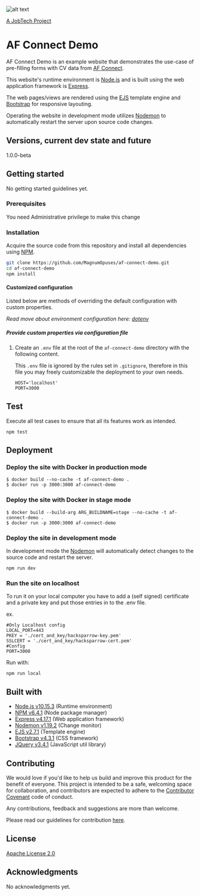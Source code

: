 ![alt text][logo]

[logo]: https://github.com/MagnumOpuses/project-meta/blob/master/img/jobtechdev_black.png "JobTech dev logo"

[A JobTech Project](https://www.jobtechdev.se)

# AF Connect Demo

AF Connect Demo is an example website that demonstrates the use-case of pre-filling forms with CV data from [AF Connect](https://github.com/MagnumOpuses/af-connect).

This website's runtime environment is [Node.js](https://nodejs.org/) and is built using the web application framework is [Express](https://expressjs.com/).

The web pages/views are rendered using the [EJS](https://ejs.co/) template engine and [Bootstrap](http://getbootstrap.com) for responsive layouting.

Operating the website in development mode utilizes [Nodemon](https://nodemon.io/) to automatically restart the server upon source code changes.

## Versions, current dev state and future

1.0.0-beta

## Getting started

No getting started guidelines yet.

### Prerequisites

You need Administrative privilege to make this change

### Installation

Acquire the source code from this repository and install all dependencies using [NPM](https://www.npmjs.com/).

```bash
git clone https://github.com/MagnumOpuses/af-connect-demo.git
cd af-connect-demo
npm install
```

#### Customized configuration

Listed below are methods of overriding the default configuration with custom properties.

_Read move about environment configuration here: [dotenv](https://github.com/motdotla/dotenv)_

##### Provide custom properties via configuration file

1. Create an `.env` file at the root of the `af-connect-demo` directory with the following content.

   This `.env` file is ignored by the rules set in `.gitignore`, therefore in this file you may freely customizable the deployment to your own needs.

   ```
   HOST='localhost'
   PORT=3000
   ```

## Test

Execute all test cases to ensure that all its features work as intended.

```
npm test
```

## Deployment

### Deploy the site with Docker in production mode

```
$ docker build --no-cache -t af-connect-demo .
$ docker run -p 3000:3000 af-connect-demo
```

### Deploy the site with Docker in stage mode

```
$ docker build --build-arg ARG_BUILDNAME=stage --no-cache -t af-connect-demo .
$ docker run -p 3000:3000 af-connect-demo
```

### Deploy the site in development mode

In development mode the [Nodemon](https://nodemon.io/) will automatically detect changes to the source code and restart the server.

```
npm run dev
```

### Run the site on localhost

To run it on your local computer you have to add a (self signed) certificate and a private key and put those entries in to the .env file.

ex.

```
#Only Localhost config
LOCAL_PORT=443
PKEY = './cert_and_key/hacksparrow-key.pem'
SSLCERT = './cert_and_key/hacksparrow-cert.pem'
#Config
PORT=3000
```

Run with:

```
npm run local
```

## Built with

- [Node.js v10.15.3](https://nodejs.org/) (Runtime environment)
- [NPM v6.4.1](https://www.npmjs.com/) (Node package manager)
- [Express v4.17.1](https://expressjs.com/) (Web application framework)
- [Nodemon v1.19.2](https://nodemon.io/) (Change monitor)
- [EJS v2.7.1](https://ejs.co/) (Template engine)
- [Bootstrap v4.3.1](http://getbootstrap.com) (CSS framework)
- [JQuery v3.4.1](https://jquery.com/) (JavaScript util library)

## Contributing

We would love if you'd like to help us build and improve this product for the benefit of everyone. This project is intended to be a safe, welcoming space for collaboration, and contributors are expected to adhere to the [Contributor Covenant](http://contributor-covenant.org/) code of conduct.

Any contributions, feedback and suggestions are more than welcome.

Please read our guidelines for contribution [here](CONTRIBUTING_TEMPLATE.md).

## License

[Apache License 2.0](LICENSE.md)

## Acknowledgments

No acknowledgments yet.
